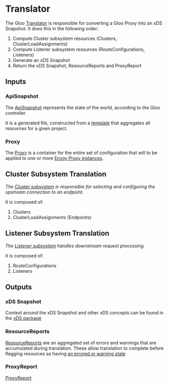 # Translator

The Gloo [Translator](./translator.go) is responsible for converting a Gloo Proxy into an xDS Snapshot. It does this in the following order:

1. Compute Cluster subsystem resources (Clusters, ClusterLoadAssignments)
1. Compute Listener subsystem resources (RouteConfigurations, Listeners)
1. Generate an xDS Snapshot
1. Return the xDS Snapshot, ResourceReports and ProxyReport

## Inputs

### ApiSnapshot

The [ApiSnapshot](https://github.com/solo-io/gloo/blob/bc380b36d42fdad7c83ab8dc4f055258b326aeac/projects/gloo/pkg/api/v1/gloosnapshot/api_snapshot.sk.go#L22) represents the state of the world, according to the Gloo controller.

It is a generated file, constructed from a [template](https://github.com/solo-io/solo-kit/blob/97bd7c2c67420a6d99bb96f220f2e1a04c6d8a0d/pkg/code-generator/codegen/templates/snapshot_template.go) that aggregates all resources for a given project.

### Proxy

The [Proxy](https://github.com/solo-io/gloo/blob/bc380b36d42fdad7c83ab8dc4f055258b326aeac/projects/gloo/api/v1/proxy.proto#L42) is a container for the entire set of configuration that will to be applied to one or more [Envoy Proxy instances](https://github.com/solo-io/gloo/tree/master/projects/envoyinit).

## Cluster Subsystem Translation

*The [Cluster subsystem](https://www.envoyproxy.io/docs/envoy/latest/intro/life_of_a_request.html?#high-level-architecture) is responsible for selecting and configuring the upstream connection to an endpoint.*

It is composed of:
1. Clusters
1. ClusterLoadAssignments (Endpoints)

## Listener Subsystem Translation

*The [Listener subsystem](https://www.envoyproxy.io/docs/envoy/latest/intro/life_of_a_request.html?#high-level-architecture) handles downstream request processing.*

It is composed of:
1. RouteConfigurations
1. Listeners

## Outputs

### xDS Snapshot

Context around the xDS Snapshot and other xDS concepts can be found in the [xDS package](../xds)

### ResourceReports

[ResourceReports](https://github.com/solo-io/solo-kit/blob/97bd7c2c67420a6d99bb96f220f2e1a04c6d8a0d/pkg/api/v2/reporter/reporter.go#L24) are an aggregated set of errors and warnings that are accumulated during translation. These allow translation to complete before flagging resources as having [an errored or warning state](https://docs.solo.io/gloo-edge/latest/guides/traffic_management/configuration_validation/#warnings-and-errors)

### ProxyReport

[ProxyReport]()